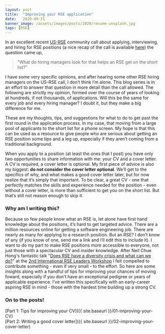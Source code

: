 ```yaml
---
layout: post
title:  "Improving your RSE application"
date:   2020-09-21
banner_image: /assets/images/posts/2020/resume-unsplash.jpg
tags: [RSE]
---
```




In an excellent recent [US-RSE](https://us-rse.org) community call about applying, interviewing, and hiring for RSE positions (a nice recap of the call is available [here](https://us-rse.org/2020-09-18-community-call-hiring/)) the question came up,

> "What do hiring managers look for that helps an RSE get on the short list?”

I have some very specific opinions, and after hearing some other RSE hiring managers on the US-RSE call, I don’t think I’m alone.
This blog series is in an effort to answer that question in more detail than the call allowed. <!--more-->
The following are strictly my opinion, formed over the course of years of looking at hundreds, if not thousands, of applications.
Will this be the same for every job and every hiring manager? I doubt it, but they make a big difference for me.

These are my thoughts, tips, and suggestions for what to do to get past the first round in the application process.
In my case, that moving from a large pool of applicants to the short list for a phone screen.
My hope is that this can be used as a resource to give people who are serious about getting an RSE position some tips and a leg up, especially if they aren’t coming from a traditional background.

When you apply to a position (at least the ones that I post) you have only two opportunities to share information with me: your CV and a cover letter.
A CV is required, a cover letter is optional.
My first piece of advice is also my biggest: **do not consider the cover letter optional**.
We’ll get to the specifics of why, and what makes a good cover letter later, but for now realize that it’s simply that important.
To be clear, a great CV - one that perfectly matches the skills and experience needed for the position - even without a cover letter, is more than sufficient to get you on the short list.
But that’s still not reason enough to skip it.

### Why am I writing this?
Because so few people know what an RSE is, let alone have first hand knowledge about the positions, it’s hard to get targeted advice.
There are a million resources online for getting a software engineering job.
There are nearly as many for applying to a research position.
But an RSE?
I don’t know of any (if you know of one, send me a link and I’ll edit this to include it).
I want to do my part to make RSE positions more accessible to everyone, not just those with a spectacular CV and insider knowledge.
After Neil Chue Hong's fantastic talk "[Does RSE have a diversity crisis and what can we do?](https://figshare.com/articles/presentation/Does_Research_Software_Engineering_have_a_diversity_crisis_and_what_can_we_do_/12955094/4)" at the [2nd International RSE Leaders Workshop](https://researchsoftware.org/2020-workshop.html) I felt compelled to contribute something - even if very small - to the effort.
So here are some insights along with a handful of tips for improving your chances of moving foward, especially if you don't have an exceptional pedigree or years of applicable experience.
I’ve written this specifically with an early-career aspiring RSE in mind - those with the hardest time building up a strong CV.

### On to the posts!
[Part 1: Tips for improving your CV]({{ site.baseurl }}/01-improving-your-CV)  
[Part 2: Writing a good cover letter]({{ site.baseurl }}/02-improving-your-cover-letter)
